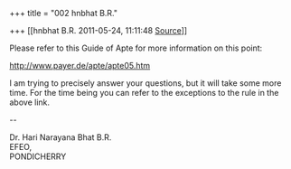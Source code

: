 +++
title = "002 hnbhat B.R."

+++
[[hnbhat B.R.	2011-05-24, 11:11:48 [Source](https://groups.google.com/g/samskrita/c/MfdafTO5L_8)]]



Please refer to this Guide of Apte for more information on this point:

  

  
<http://www.payer.de/apte/apte05.htm>  
  

I am trying to precisely answer your questions, but it will take some more time. For the time being you can refer to the exceptions to the rule in the above link.

  

--

  

  
Dr. Hari Narayana Bhat B.R.  
EFEO,  
PONDICHERRY  


